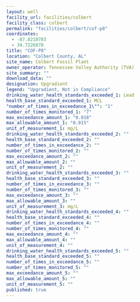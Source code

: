 ```yaml
---
layout: well
facility_url: facilities/colbert
facility_class: colbert
permalink: "facilities/colbert/cof-p8"
coordinates: 
  - -87.8210783
  - 34.7226878
title: "COF-P8"
location: "Colbert County, AL"
site_name: Colbert Fossil Plant
owner_operator: Tennessee Valley Authority (TVA)
site_summary: ""
download_data: ""
designation: Upgradient
legend: "Upgradient, Not in Compliance"
drinking_water_health_standards_exceeded_1: Lead
health_base_standard_exceeded_1: MCL
"number_of_times_in_exceedance_1\"": "1"
number_of_times_monitored_1: "7"
max_exceedance_amount_1: "0.018"
max_allowable_amount_1: "0.015"
unit_of_measurement_1: mg/L
drinking_water_health_standards_exceeded_2: ""
health_base_standard_exceeded_2: ""
number_of_times_in_exceedance_2: ""
number_of_times_monitored_2: ""
max_exceedance_amount_2: ""
max_allowable_amount_2: ""
unit_of_measurement_2: ""
drinking_water_health_standards_exceeded_3: ""
health_base_standard_exceeded_3: ""
number_of_times_in_exceedance_3: ""
number_of_times_monitored_3: ""
max_exceedance_amount_3: ""
max_allowable_amount_3: ""
unit_of_measurement_3: mg/L
drinking_water_health_standards_exceeded_4: ""
health_base_standard_exceeded_4: ""
number_of_times_in_exceedance_4: ""
number_of_times_monitored_4: ""
max_exceedance_amount_4: ""
max_allowable_amount_4: ""
unit_of_measurement_4: ""
drinking_water_health_standards_exceeded_5: ""
health_base_standard_exceeded_5: ""
number_of_times_in_exceedance_5: ""
number_of_times_monitored_5: ""
max_exceedance_amount_5: ""
max_allowable_amount_5: ""
unit_of_measurement_5: ""
published: true
---
```


